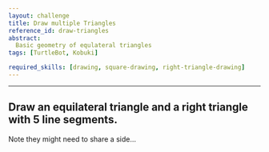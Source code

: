 ```yaml
---
layout: challenge
title: Draw multiple Triangles
reference_id: draw-triangles
abstract:
  Basic geometry of equlateral triangles
tags: [TurtleBot, Kobuki]

required_skills: [drawing, square-drawing, right-triangle-drawing]
---
```


----

## Draw an equilateral triangle and a right triangle with 5 line segments. 

Note they might need to share a side...


